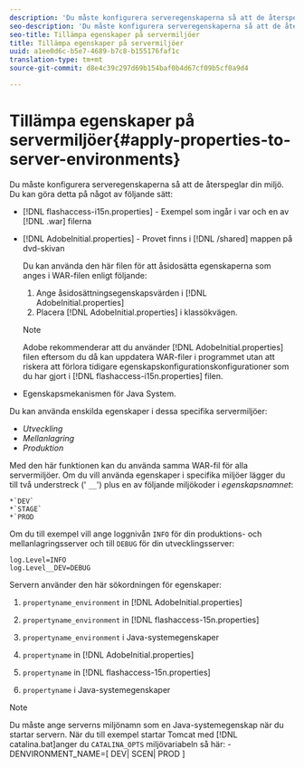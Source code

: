 ```yaml
---
description: 'Du måste konfigurera serveregenskaperna så att de återspeglar din miljö. Du kan göra detta med något av följande '
seo-description: 'Du måste konfigurera serveregenskaperna så att de återspeglar din miljö. Du kan göra detta med något av följande '
seo-title: Tillämpa egenskaper på servermiljöer
title: Tillämpa egenskaper på servermiljöer
uuid: a1ee0d6c-b5e7-4689-b7c8-b155176faf1c
translation-type: tm+mt
source-git-commit: d8e4c39c297d69b154baf0b4d67cf09b5cf0a9d4

---
```



# Tillämpa egenskaper på servermiljöer{#apply-properties-to-server-environments}

Du måste konfigurera serveregenskaperna så att de återspeglar din miljö. Du kan göra detta på något av följande sätt:

* [!DNL flashaccess-i15n.properties] - Exempel som ingår i var och en av [!DNL .war] filerna

* [!DNL AdobeInitial.properties] - Provet finns i [!DNL /shared] mappen på dvd-skivan

   Du kan använda den här filen för att åsidosätta egenskaperna som anges i WAR-filen enligt följande:

   1. Ange åsidosättningsegenskapsvärden i [!DNL AdobeInitial.properties]
   1. Placera [!DNL AdobeInitial.properties] i klassökvägen.
   >[!NOTE]
   >
   >Adobe rekommenderar att du använder [!DNL AdobeInitial.properties] filen eftersom du då kan uppdatera WAR-filer i programmet utan att riskera att förlora tidigare egenskapskonfigurationskonfigurationer som du har gjort i [!DNL flashaccess-i15n.properties] filen.

* Egenskapsmekanismen för Java System.

Du kan använda enskilda egenskaper i dessa specifika servermiljöer:

* *Utveckling*
* *Mellanlagring*
* *Produktion*

Med den här funktionen kan du använda samma WAR-fil för alla servermiljöer. Om du vill använda egenskaper i specifika miljöer lägger du till två understreck (&#39; `__`&#39;) plus en av följande miljökoder i *egenskapsnamnet*:

    *`DEV`
    *`STAGE`
    *`PROD

<!--<a id="example_A7A58E3EE8DA4114B4F7A9EEB69D50CA"></a>-->

Om du till exempel vill ange loggnivån `INFO` för din produktions- och mellanlagringsserver och till `DEBUG` för din utvecklingsserver:

```
log.Level=INFO  
log.Level__DEV=DEBUG 
```

Servern använder den här sökordningen för egenskaper:

1. `propertyname_environment` in [!DNL AdobeInitial.properties]

1. `propertyname_environment` in [!DNL flashaccess-15n.properties]

1. `propertyname_environment` i Java-systemegenskaper
1. `propertyname` in [!DNL AdobeInitial.properties]

1. `propertyname` in [!DNL flashaccess-15n.properties]

1. `propertyname` i Java-systemegenskaper

>[!NOTE]
>
>Du måste ange serverns miljönamn som en Java-systemegenskap när du startar servern. När du till exempel startar Tomcat med [!DNL catalina.bat]anger du `CATALINA_OPTS` miljövariabeln så här:
>-DENVIRONMENT_NAME=[ DEV| SCEN| PROD ]
